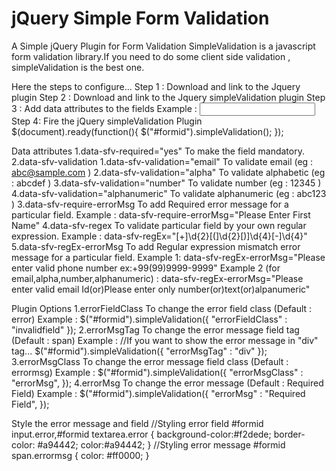 # jQuery Simple Form Validation
A Simple jQuery Plugin for Form Validation
  SimpleValidation is a javascript form validation library.If you need to do some client side validation , simpleValidation is the best one.
  
  Here the steps to configure... 
    Step 1 :
    	Download and link to the Jquery plugin
    Step 2 :
    	Download and link to the Jquery simpleValidation plugin
    Step 3 :
    	Add data attributes to the fields
    	Example : 
    		<input type="text" data-sfv-required="yes" class="form-control" id="inputfirstname">
    Step 4:
    	Fire the jQuery simpleValidation Plugin 
    	$(document).ready(function(){
    	   $("#formid").simpleValidation();
    	});

  Data attributes
  	1.data-sfv-required="yes"
  		To make the field mandatory.
  	2.data-sfv-validation
  		1.data-sfv-validation="email"
  			To validate email (eg : abc@sample.com )
  		2.data-sfv-validation="alpha"
  			To validate alphabetic (eg : abcdef )
  		3.data-sfv-validation="number"
  			To validate number (eg : 12345 )
  		4.data-sfv-validation="alphanumeric"
  			To validate alphanumeric (eg : abc123 )
  	3.data-sfv-require-errorMsg
  		To add Required error message for a particular field.
  		Example : 
  			data-sfv-require-errorMsg="Please Enter First Name"
  	4.data-sfv-regex
  		To validate particular field by your own regular expression.
  		Example :
  			data-sfv-regEx="[\+]\d{2}[\(]\d{2}[\)]\d{4}[\-]\d{4}"	
  	5.data-sfv-regEx-errorMsg
  		To add Regular expression mismatch error message for a particular field.
  		Example 1:
  			data-sfv-regEx-errorMsg="Please enter valid phone number ex:+99(99)9999-9999"
  		Example 2 (for email,alpha,number,alphanumeric) :
  			data-sfv-regEx-errorMsg="Please enter valid email Id(or)Please enter only number(or)text(or)alpanumeric"
  
  Plugin Options
  	1.errorFieldClass
  		To change the error field class (Default : error)
  	Example :
  		$("#formid").simpleValidation({
  			"errorFieldClass"	: "invalidfield"
  		});
  	2.errorMsgTag
  		To change the error message field tag (Default : span)
  	Example :
  		//If you want to show the error message in "div" tag...
  		$("#formid").simpleValidation({
  			"errorMsgTag" 		: "div"
  		});
  	3.errorMsgClass
  		To change the error message field class (Default : errormsg)
  	Example :
  		$("#formid").simpleValidation({
  			"errorMsgClass" 	: "errorMsg",
  		});
  	4.errorMsg
  		To change the error message (Default : Required Field)
  	Example :
  		$("#formid").simpleValidation({
  			"errorMsg" 			: "Required Field",
  		});
  
  Style the error message and field
  	//Styling error field
  	#formid input.error,#formid textarea.error {
  		background-color:#f2dede;
  	    border-color: #a94442;
  	    color:#a94442;
  	}
  	//Styling error message
  	#formid span.errormsg {
  		color: #ff0000;
  	}

